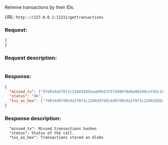 Retreive transactions by their IDs.

URL: ```http:://127.0.0.1:11211/gettransactions```
### Request: 
```json
{
}
```
### Request description: 
```

```
### Response: 
```json
{
  "missed_tx": ["97d91442f8f3c22683585eaa60b53757d49bf046a96269cef45c1bc9ff7300cc"],
  "status": "OK",
  "txs_as_hex": ["7d914497d91442f8f3c2268397d914497d91442f8f3c22683585eaa60b53757d49bf046a96269cef45c1bc9ff7300cc2f8f3c22683585eaa60b53757d49bf046a96269cef45c1bc9ff7300cc"]
}
```
### Response description: 
```
  "missed_tx": Missed transactions hashes
  "status": Status of the call.
  "txs_as_hex": Transactions stored as blobs

```

